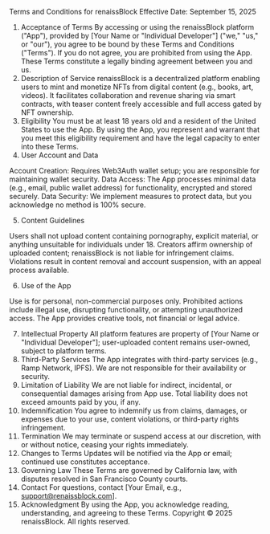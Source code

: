 Terms and Conditions for renaissBlock
Effective Date: September 15, 2025
1. Acceptance of Terms
By accessing or using the renaissBlock platform ("App"), provided by [Your Name or "Individual Developer"] ("we," "us," or "our"), you agree to be bound by these Terms and Conditions ("Terms"). If you do not agree, you are prohibited from using the App. These Terms constitute a legally binding agreement between you and us.
2. Description of Service
renaissBlock is a decentralized platform enabling users to mint and monetize NFTs from digital content (e.g., books, art, videos). It facilitates collaboration and revenue sharing via smart contracts, with teaser content freely accessible and full access gated by NFT ownership.
3. Eligibility
You must be at least 18 years old and a resident of the United States to use the App. By using the App, you represent and warrant that you meet this eligibility requirement and have the legal capacity to enter into these Terms.
4. User Account and Data

Account Creation: Requires Web3Auth wallet setup; you are responsible for maintaining wallet security.
Data Access: The App processes minimal data (e.g., email, public wallet address) for functionality, encrypted and stored securely.
Data Security: We implement measures to protect data, but you acknowledge no method is 100% secure.

5. Content Guidelines

Users shall not upload content containing pornography, explicit material, or anything unsuitable for individuals under 18.
Creators affirm ownership of uploaded content; renaissBlock is not liable for infringement claims.
Violations result in content removal and account suspension, with an appeal process available.

6. Use of the App

Use is for personal, non-commercial purposes only.
Prohibited actions include illegal use, disrupting functionality, or attempting unauthorized access.
The App provides creative tools, not financial or legal advice.

7. Intellectual Property
All platform features are property of [Your Name or "Individual Developer"]; user-uploaded content remains user-owned, subject to platform terms.
8. Third-Party Services
The App integrates with third-party services (e.g., Ramp Network, IPFS). We are not responsible for their availability or security.
9. Limitation of Liability
We are not liable for indirect, incidental, or consequential damages arising from App use. Total liability does not exceed amounts paid by you, if any.
10. Indemnification
You agree to indemnify us from claims, damages, or expenses due to your use, content violations, or third-party rights infringement.
11. Termination
We may terminate or suspend access at our discretion, with or without notice, ceasing your rights immediately.
12. Changes to Terms
Updates will be notified via the App or email; continued use constitutes acceptance.
13. Governing Law
These Terms are governed by California law, with disputes resolved in San Francisco County courts.
14. Contact
For questions, contact [Your Email, e.g., support@renaissblock.com].
15. Acknowledgment
By using the App, you acknowledge reading, understanding, and agreeing to these Terms.
Copyright © 2025 renaissBlock. All rights reserved.
